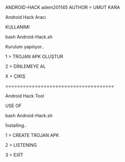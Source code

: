 ANDROID-HACK
adem201145
AUTHOR = UMUT KARA

Android Hack Aracı


KULLANIMI

bash Android-Hack.sh

Kurulum yapılıyor..

1 > TROJAN APK OLUŞTUR

2 > DİNLEMEYE AL

X > ÇIKIŞ

=====================================

Android Hack Tool

USE OF

bash Android-Hack.sh

İnstalling..

1 > CREATE TROJAN APK

2 > LISTENING

3 > EXİT


